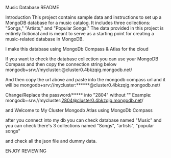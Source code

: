 Music Database README

Introduction
This project contains sample data and instructions to set up a MongoDB database for a music catalog. It includes three collections: "Songs," "Artists," and "Popular Songs." The data provided in this project is entirely fictional and is meant to serve as a starting point for creating a music-related database in MongoDB.

I make this database using  MongoDb Compass & Atlas for the cloud

If you want to check the database collection you can use your MongoDB Compass and then copy the connection string below
mongodb+srv://mycluster:<password>@cluster0.4bkzqig.mongodb.net/

And then copy the url above and paste into the mongodb compass url and it will be
mongodb+srv://mycluster:******@cluster0.4bkzqig.mongodb.net/

Change/Replace the password/***** into "2804" without "" 
Example:
mongodb+srv://mycluster:2804@cluster0.4bkzqig.mongodb.net/

and Welcome to My Cluster Mongodb Atlas using MongoDb Compass

after you connect into my db you can check database named "Music"
and you can check there's 3 collections named "Songs", "artists", "popular songs"

and check all the json file and dummy data.

ENJOY REVIEWING


